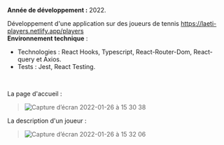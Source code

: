 **Année de développement :** 2022.

Développement d'une application sur des joueurs de tennis https://laeti-players.netlify.app/players
<br />
**Environnement technique** : 
 - Technologies : React Hooks, Typescript, React-Router-Dom, React-query et Axios.
 - Tests : Jest, React Testing.

<br />

La page d'accueil :
>![Capture d’écran 2022-01-26 à 15 30 38](https://user-images.githubusercontent.com/77897283/151181904-fdc36628-83dd-4de9-9c3d-4d1ccce211ce.png)

La description d'un joueur :
>![Capture d’écran 2022-01-26 à 15 32 06](https://user-images.githubusercontent.com/77897283/151182108-608a7f59-3168-413a-9213-2f8dead26801.png)

